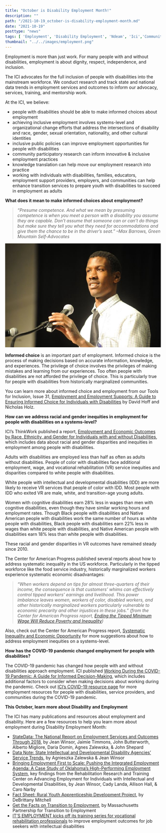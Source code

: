 ```yaml
---
title: "October is Disability Employment Month!"
description: ""
path: "/2021-10-19_october-is-disability-employment-month.md"
date: "2021-10-19"
posttype: "news"
tags: [ 'Employment', 'Disability Employment', 'Ndeam', 'Ici','Community Inclusion']
thumbnail: "../../images/employment.png"
---
```



Employment is more than just work. For many people with and without disabilities, employment is about dignity, respect, independence, and inclusion.

The ICI advocates for the full inclusion of people with disabilities into the mainstream workforce. We conduct research and track state and national data trends in employment services and outcomes to inform our advocacy, services, training, and mentorship work.

At the ICI, we believe:

*   people with disabilities should be able to make informed choices about employment
*   achieving inclusive employment involves systems-level and organizational change efforts that address the intersections of disability and race, gender, sexual orientation, nationality, and other cultural identities
*   inclusive public policies can improve employment opportunities for people with disabilities
*   community participatory research can inform innovative & inclusive employment practices
*   knowledge translation can help move our employment research into practice
*   working with individuals with disabilities, families, educators, employment support providers, employers, and communities can help enhance transition services to prepare youth with disabilities to succeed in employment as adults

**What does it mean to make informed choices about employment?**

> _“Presume competence. And what we mean by presuming competence is when you meet a person with a disability you assume they are capable. Don’t assume that someone can or can’t do things but make sure they tell you what they need for accommodations and give them the chance to be in the driver’s seat.” –Max Barrows, Green Mountain Self-Advocates_

![Max Barrows, a Black man wearing a white checked shirt and a black tie with his hand on a microphone, presenting at the SABE conference](../../images/max-barrows.jpeg "Max Barrows presenting at the SABE conference") 

**Informed choice** is an important part of employment. Informed choice is the process of making decisions based on accurate information, knowledge, and experiences. The privilege of choice involves the privileges of making mistakes and learning from our experiences. Too often people with disabilities are not afforded the privilege of choice. This is particularly true for people with disabilities from historically marginalized communities.

You can learn more about informed choice and employment from our Tools for Inclusion, Issue 31, [Employment and Employment Supports: A Guide to Ensuring Informed Choice for Individuals with Disabilities](/pdf/TO31_F_R.pdf) by David Hoff and Nicholas Holz.

**How can we address racial and gender inequities in employment for people with disabilities on a systems-level?**

ICI’s ThinkWork published a report, [Employment and Economic Outcomes by Race, Ethnicity, and Gender for Individuals with and without Disabilities](https://www.thinkwork.org/sites/default/files/files/trends_2017_F2b.pdf), which includes data about racial and gender disparities and inequities in employment among people with disabilities.

Adults with disabilities are employed less than half as often as adults without disabilities. People of color with disabilities face additional employment, wage, and vocational rehabilitation (VR) service inequities and disparities compared to white people with disabilities.

White people with intellectual and developmental disabilities (IDD) are more likely to receive VR services that people of color with IDD. Most people with IDD who exited VR are male, white, and transition-age young adults.

Women with cognitive disabilities earn 28% less in wages than men with cognitive disabilities, even though they have similar working hours and employment rates. Though Black people with disabilities and Native American people with disabilities work the same number of hours as white people with disabilities, Black people with disabilities earn 22% less in wages than white people with disabilities, and Native American people with disabilities earn 18% less than white people with disabilities.

These racial and gender disparities in VR outcomes have remained steady since 2010.

The Center for American Progress published several reports about how to address systematic inequality in the US workforce. Particularly in the tipped workforce like the food service industry, historically marginalized workers experience systematic economic disadvantages:

> _“When workers depend on tips for almost three-quarters of their income, the consequence is that customers’ whims can effectively control tipped workers’ earnings and livelihood. This power imbalance leaves women, workers of color, disabled workers, and other historically marginalized workers particularly vulnerable to economic precarity and other injustices in these jobs.” (from the Center for American Progress report,_ [_Ending the Tipped Minimum Wage Will Reduce Poverty and Inequality_](https://www.americanprogress.org/issues/poverty/reports/2021/03/30/497673/ending-tipped-minimum-wage-will-reduce-poverty-inequality/)_)_

Also, check out the Center for American Progress report, [Systematic Inequality and Economic Opportunity](https://www.americanprogress.org/issues/race/reports/2019/08/07/472910/systematic-inequality-economic-opportunity/) for more suggestions about how to address employment inequities on a systems-level.

**How has the COVID-19 pandemic changed employment for people with disabilities?**

The COVID-19 pandemic has changed how people with and without disabilities approach employment. ICI published [Working During the COVID-19 Pandemic: A Guide for Informed Decision-Making](https://covid19.communityinclusion.org/pdf/TO33_COVID_F.pdf), which includes additional factors to consider when making decisions about working during the pandemic. Check out [ICI’s COVID-19 resource page](https://covid19.communityinclusion.org/) for more employment resources for people with disabilities, service providers, and communities during the COVID-19 pandemic.

**This October, learn more about Disability and Employment**

The ICI has many publications and resources about employment and disability. Here are a few resources to help you learn more about employment during Disability Employment Month:

*   [StateData: The National Report on Employment Services and Outcomes Through 2018](https://www.thinkwork.org/sites/default/files/files/state_data_2021_F%5B3%5D.pdf), by Jean Winsor, Jaimie Timmons, John Butterworth, Alberto Migliore, Daria Domin, Agnes Zalewska, & John Shepard
*   [Data Note: State Intellectual and Developmental Disability Agencies’ Service Trends](https://scholarworks.umb.edu/cgi/viewcontent.cgi?article=1089&context=thinkwork), by Agnieszka Zalewska & Jean Winsor
*   [Bringing Employment First to Scale: Pushing the Integrated Employment Agenda: A Case Study of Oklahoma’s High-Performing Employment System](https://www.thinkwork.org/sites/default/files/files/OK%20RRTC%20brief%20ISSUE22_F.pdf), key findings from the Rehabilitation Research and Training Center on Advancing Employment for Individuals with Intellectual and Developmental Disabilities, by Jean Winsor, Cady Landa, Allison Hall, & Caro Narby
*   [Fact Sheet: Rural Youth Apprenticeship Development Project](https://www.explorevr.org/sites/explorevr.org/files/files/RYAD_fact%20sheet4%20(2).pdf), by DeBrittany Mitchell
*   [Get the Facts on Transition to Employment](https://employmentfirstma.org/files/getfacts_1_F.pdf), by Massachusetts Partnership for Transition to Employment
*   [IT’S EMPLOYMENT kicks off its training series for vocational rehabilitation professionals](https://communityinclusion.medium.com/?p=e04a64305904) to improve employment outcomes for job seekers with intellectual disabilities